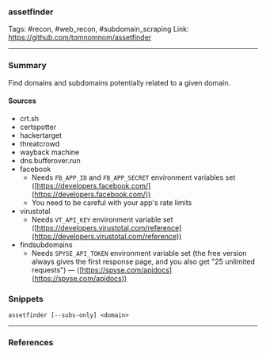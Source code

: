 ### assetfinder
Tags: #recon, #web_recon, #subdomain_scraping
Link: https://github.com/tomnomnom/assetfinder

---
### Summary

Find domains and subdomains potentially related to a given domain.

#### Sources
-   crt.sh
-   certspotter
-   hackertarget
-   threatcrowd
-   wayback machine
-   dns.bufferover.run
-   facebook
    -   Needs `FB_APP_ID` and `FB_APP_SECRET` environment variables set ([https://developers.facebook.com/](https://developers.facebook.com/))
    -   You need to be careful with your app's rate limits
-   virustotal
    -   Needs `VT_API_KEY` environment variable set ([https://developers.virustotal.com/reference](https://developers.virustotal.com/reference))
-   findsubdomains
    -   Needs `SPYSE_API_TOKEN` environment variable set (the free version always gives the first response page, and you also get "25 unlimited requests") — ([https://spyse.com/apidocs](https://spyse.com/apidocs))

### Snippets

`assetfinder [--subs-only] <domain>`

---

### References